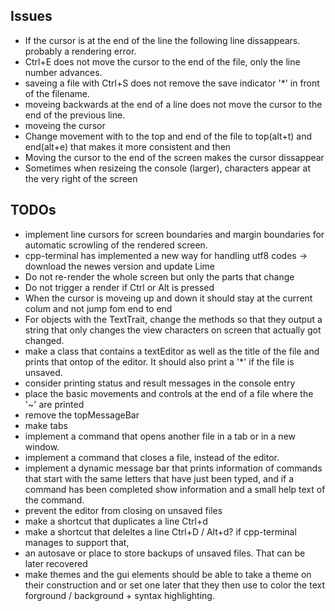 Issues
------
+ If the cursor is at the end of the line the following line dissappears. 
	probably a rendering error.
+ Ctrl+E does not move the cursor to the end of the file, only the line number advances.
+ saveing a file with Ctrl+S does not remove the save indicator '*' in front of the 
	filename.
+ moveing backwards at the end of a line does not move the cursor to the end of the 
	previous line.
+ moveing the cursor  
+ Change movement with to the top and end of the file to top(alt+t) and end(alt+e)
	that makes it more consistent and then 
+ Moving the cursor to the end of the screen makes the cursor dissappear
+ Sometimes when resizeing the console (larger), characters appear at the very right of the screen

TODOs
-----
+ implement line cursors for screen boundaries and margin boundaries for automatic scrowling
	of the rendered screen. 
+ cpp-terminal has implemented a new way for handling utf8 codes -> download the newes version and update Lime
+ Do not re-render the whole screen but only the parts that change
+ Do not trigger a render if Ctrl or Alt is pressed
+ When the cursor is moveing up and down it should stay at the current colum and not jump fom end 
	to end
+ For objects with the TextTrait, change the methods so that they output a string that only changes
	the view characters on screen that actually got changed.
+ make a class that contains a textEditor as well as the title of the file and prints that
	ontop of the editor. It should also print a '*' if the file is unsaved.
+ consider printing status and result messages in the console entry
+ place the basic movements and controls at the end of a file where the '~' are printed
+ remove the topMessageBar
+ make tabs
+ implement a command that opens another file in a tab or in a new window.
+ implement a command that closes a file, instead of the editor.
+ implement a dynamic message bar that prints information of commands that start with the 
	same letters that have just been typed, and if a command has been completed show information
	and a small help text of the command.
+ prevent the editor from closing on unsaved files
+ make a shortcut that duplicates a line Ctrl+d
+ make a shortcut that deleltes a line Ctrl+D / Alt+d? if cpp-terminal manages to support that,
+ an autosave or place to store backups of unsaved files. That can be later recovered
+ make themes and the gui elements should be able to take a theme on their construction and or set
	one later that they then use to color the text forground / background + syntax highlighting.